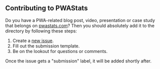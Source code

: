 ## Contributing to PWAStats

Do you have a PWA-related blog post, video, presentation or case study that belongs on [pwastats.com](http://pwastats.com)? Then you should absolutely add it to the directory by following these steps:

1. Create a [new issue](https://github.com/cloudfour/pwastats/issues/new?title=Submission:+New+Story).
2. Fill out the submission template.
3. Be on the lookout for questions or comments.

Once the issue gets a "submission" label, it will be added shortly after.
